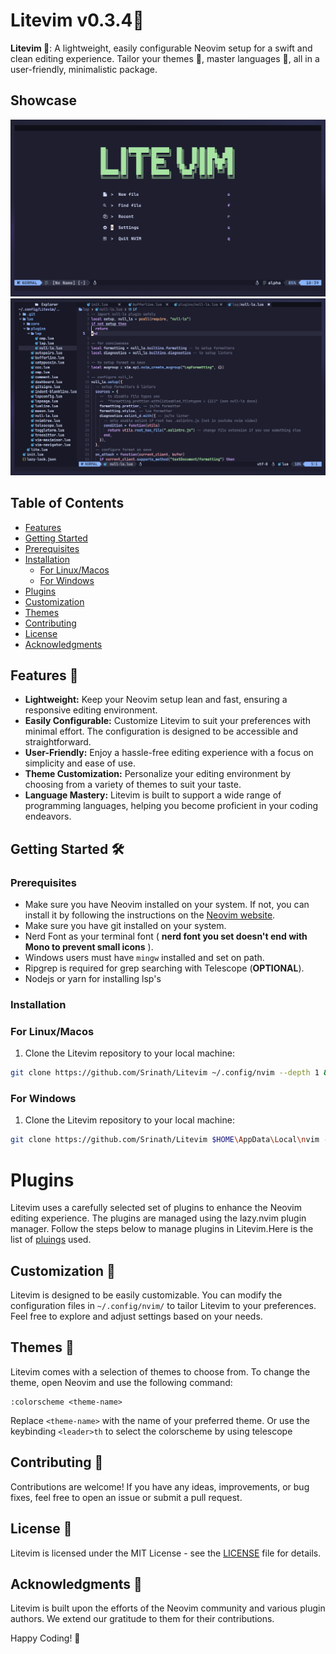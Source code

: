 # Litevim v0.3.4🌿

**Litevim 🚀**: A lightweight, easily configurable Neovim setup for a swift and clean editing experience. Tailor your themes 🎨, master languages 🚀, all in a user-friendly, minimalistic package.

## Showcase

![Showcase1](./assets/2023-12-24-164452_hyprshot.png)
![Showcase2](./assets/2023-12-24-160255_hyprshot.png)

## Table of Contents

- [Features](#features-)
- [Getting Started](#getting-started-%EF%B8%8F)
- [Prerequisites](#prerequisites)
- [Installation](#installation)
  - [For Linux/Macos](#for-linuxmacos)
  - [For Windows](#for-windows)
- [Plugins](#plugins)
- [Customization](#customization-)
- [Themes](#themes-)
- [Contributing](#contributing-)
- [License](#license-)
- [Acknowledgments](#acknowledgments-)

## Features 🚀

- **Lightweight:** Keep your Neovim setup lean and fast, ensuring a responsive editing environment.
- **Easily Configurable:** Customize Litevim to suit your preferences with minimal effort. The configuration is designed to be accessible and straightforward.
- **User-Friendly:** Enjoy a hassle-free editing experience with a focus on simplicity and ease of use.
- **Theme Customization:** Personalize your editing environment by choosing from a variety of themes to suit your taste.
- **Language Mastery:** Litevim is built to support a wide range of programming languages, helping you become proficient in your coding endeavors.

## Getting Started 🛠️

### Prerequisites

- Make sure you have Neovim installed on your system. If not, you can install it by following the instructions on the [Neovim website](https://neovim.io/).
- Make sure you have git installed on your system.
- Nerd Font as your terminal font ( **nerd font you set doesn't end with Mono to prevent small icons** ).
- Windows users must have `mingw` installed and set on path.
- Ripgrep is required for grep searching with Telescope (**OPTIONAL**).
- Nodejs or yarn for installing lsp's

### Installation

### For Linux/Macos

1. Clone the Litevim repository to your local machine:

```bash
git clone https://github.com/Srinath/Litevim ~/.config/nvim --depth 1 && nvim
```

### For Windows

1. Clone the Litevim repository to your local machine:

```bash
git clone https://github.com/Srinath/Litevim $HOME\AppData\Local\nvim --depth 1 && nvim
```

# Plugins

Litevim uses a carefully selected set of plugins to enhance the Neovim editing experience. The plugins are managed using the lazy.nvim plugin manager. Follow the steps below to manage plugins in Litevim.Here is the list of <a href="./docs/plugins.md">pluings</a> used.

## Customization 🎨

Litevim is designed to be easily customizable. You can modify the configuration files in `~/.config/nvim/` to tailor Litevim to your preferences. Feel free to explore and adjust settings based on your needs.

## Themes 🌈

Litevim comes with a selection of themes to choose from. To change the theme, open Neovim and use the following command:

```vim
:colorscheme <theme-name>
```

Replace `<theme-name>` with the name of your preferred theme.
Or use the keybinding `<leader>th` to select the colorscheme by using telescope

## Contributing 🤝

Contributions are welcome! If you have any ideas, improvements, or bug fixes, feel free to open an issue or submit a pull request.

## License 📝

Litevim is licensed under the MIT License - see the [LICENSE](LICENSE) file for details.

## Acknowledgments 🙏

Litevim is built upon the efforts of the Neovim community and various plugin authors. We extend our gratitude to them for their contributions.

Happy Coding! 🚀
